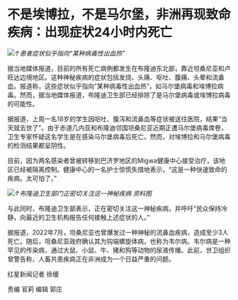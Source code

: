 # 不是埃博拉，不是马尔堡，非洲再现致命疾病：出现症状24小时内死亡

![](https://inews.gtimg.com/news_bt/OFe0nFvJhppDvZE5--KmjKhbVCIfTev82ma6b23f81IcQAA/1000)_↑患者症状似乎指向“某种病毒性出血热”_

据当地媒体报道，目前的所有死亡病例都发生在布隆迪东北部，靠近坦桑尼亚和卢旺达边境地区。这种神秘疾病的症状包括发烧、头痛、呕吐、腹痛、头晕和流鼻血。报道称，这些症状似乎指向“某种病毒性出血热”，如马尔堡病毒和埃博拉病毒。然而，据当地媒体报道，布隆迪卫生部已经排除了是马尔堡病毒或埃博拉病毒的可能性。

据报道，上周一名18岁的学生因呕吐、腹泻和流鼻血等症状被送往医院，结果“当天就去世了”。由于赤道几内亚和布隆迪邻国坦桑尼亚近期正遭马尔堡病毒席卷，卫生专家怀疑这名学生是在感染马尔堡病毒后死亡。然而，对埃博拉和马尔堡病毒的检测结果都呈阴性。

目前，因为两名感染者曾被转移到巴济罗地区的Migwa健康中心接受治疗，该地区已经被隔离控制。健康中心的一名护士惊慌失措地表示，“这是一种快速致命的疾病。太可怕了。”

![](https://inews.gtimg.com/news_bt/OZZWg3ZGigNZKwqOjSK5OJBxVMoXSWENFL3prRZT_6VkEAA/1000)_↑布隆迪卫生部门正密切关注这一神秘疾病
资料图_

与此同时，布隆迪卫生部表示，正在密切关注这一神秘疾病，并呼吁“民众保持冷静，向最近的卫生机构报告任何接触上述症状的人。”

据报道，2022年7月，坦桑尼亚也曾爆发过一种神秘的流鼻血疾病，造成至少3人死亡。随后，坦桑尼亚政府确认其为钩端螺旋体病，也称为韦尔病。韦尔病是一种罕见的传染病，通过大鼠、小鼠、牛、猪和狗等动物的尿液传播。此前，世卫组织曾警告称，人畜共患疾病正在非洲成为一个日益严重的问题。

红星新闻记者 徐缓

责编 官莉 编辑 郭庄

